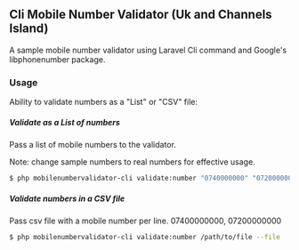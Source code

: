 
##  Cli Mobile Number Validator  (Uk and Channels Island)

A sample mobile number validator using Laravel Cli command and Google's libphonenumber package.

### Usage

Ability to validate numbers as a "List" or "CSV" file:

##### Validate as a List of numbers

Pass a list of mobile numbers to the validator.

Note: change sample numbers to real numbers for effective usage.

```bash
$ php mobilenumbervalidator-cli validate:number "0740000000" "07200000000" 
```

##### Validate numbers in a CSV file

Pass csv file with a mobile number per line.
07400000000,
07200000000 

```bash
$ php mobilenumbervalidator-cli validate:number /path/to/file --file
```


